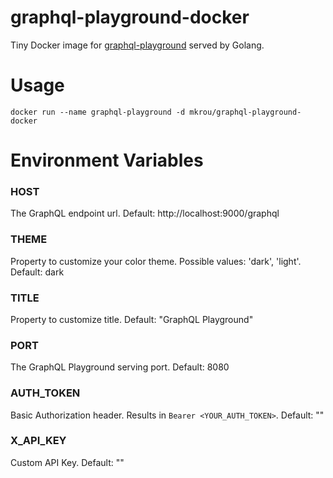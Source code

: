 # graphql-playground-docker
Tiny Docker image for [graphql-playground](https://github.com/prismagraphql/graphql-playground) served by Golang.

# Usage
```docker run --name graphql-playground -d mkrou/graphql-playground-docker```

# Environment Variables
### HOST
The GraphQL endpoint url. Default: http://localhost:9000/graphql

### THEME
Property to customize your color theme. Possible values: 'dark', 'light'. Default: dark

### TITLE
Property to customize title. Default: "GraphQL Playground"

### PORT
The GraphQL Playground serving port. Default: 8080

### AUTH_TOKEN
Basic Authorization header. Results in `Bearer <YOUR_AUTH_TOKEN>`. Default: ""

### X_API_KEY
Custom API Key. Default: ""